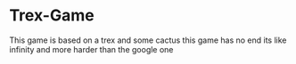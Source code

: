 # Trex-Game
This game is based on a trex and some cactus this game has no end its like infinity and more harder than the google one
